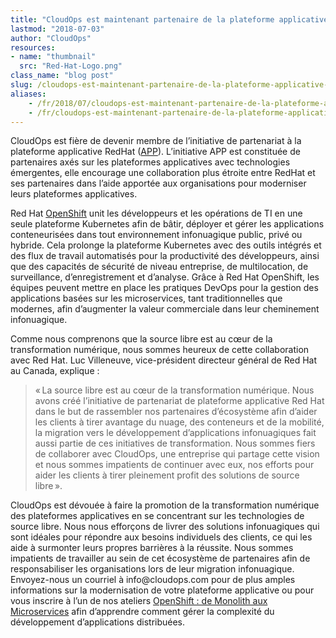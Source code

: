 ```yaml
---
title: "CloudOps est maintenant partenaire de la plateforme applicative RedHat"
lastmod: "2018-07-03"
author: "CloudOps"
resources:
- name: "thumbnail"
  src: "Red-Hat-Logo.png"
class_name: "blog post"
slug: /cloudops-est-maintenant-partenaire-de-la-plateforme-applicative-redhat
aliases:
    - /fr/2018/07/cloudops-est-maintenant-partenaire-de-la-plateforme-applicative-redhat/
    - /fr/cloudops-est-maintenant-partenaire-de-la-plateforme-applicative-redhat
---
```


<p>CloudOps est fière de devenir membre de l’initiative de partenariat à la plateforme applicative RedHat (<a href="https://www.redhat.com/fr/about/press-releases/red-hat-introduces-new-application-platform-partner-initiative" target="_blank">APP</a>). L’initiative APP est constituée de partenaires axés sur les plateformes applicatives avec technologies émergentes, elle encourage une collaboration plus étroite entre RedHat et ses partenaires dans l’aide apportée aux organisations pour moderniser leurs plateformes applicatives.</p>

<p><span style="font-weight: 400;">Red Hat </span><a href="https://www.cloudops.com/2017/07/docker-and-kubernetes-what-is-the-value-of-containerization/"><span style="font-weight: 400;">OpenShift</span></a><span style="font-weight: 400;"> unit les développeurs et les opérations de TI en une seule plateforme Kubernetes afin de bâtir, déployer et gérer les applications conteneurisées dans tout environnement infonuagique public, privé ou hybride. Cela prolonge la plateforme Kubernetes avec des outils intégrés et des flux de travail automatisés pour la productivité des développeurs, ainsi que des capacités de sécurité de niveau entreprise, de multilocation, de surveillance, d’enregistrement et d’analyse. Grâce à Red Hat OpenShift, les équipes peuvent mettre en place les pratiques DevOps pour la gestion des applications basées sur les microservices, tant traditionnelles que modernes, afin d’augmenter la valeur commerciale dans leur cheminement infonuagique.</span></p>

<p><span style="font-weight: 400;">Comme nous comprenons que la source libre est au cœur de la transformation numérique, nous sommes heureux de cette collaboration avec Red Hat. Luc Villeneuve, vice-président directeur général de Red Hat au Canada, explique&nbsp;:</span></p>

<blockquote><p><span style="font-weight: 400;">« La source libre est au cœur de la transformation numérique. Nous avons créé l’initiative de partenariat de plateforme applicative Red Hat dans le but de rassembler nos partenaires d’écosystème afin d’aider les clients à tirer avantage du nuage, des conteneurs et de la mobilité, la migration vers le développement d’applications infonuagiques fait aussi partie de ces initiatives de transformation. Nous sommes fiers de collaborer avec CloudOps, une entreprise qui partage cette vision et nous sommes impatients de continuer avec eux, nos efforts pour aider les clients à tirer pleinement profit des solutions de source libre ».&nbsp;</span></p></blockquote>

<p><span style="font-weight: 400;">CloudOps est dévouée à faire la promotion de la transformation numérique des plateformes applicatives en se concentrant sur les technologies de source libre. Nous nous efforçons de livrer des solutions infonuagiques qui sont idéales pour répondre aux besoins individuels des clients, ce qui les aide à surmonter leurs propres barrières à la réussite. Nous sommes impatients de travailler au sein de cet écosystème de partenaires afin de responsabiliser les organisations lors de leur migration infonuagique. Envoyez-nous un courriel à </span><span style="font-weight: 400;">info@cloudops.com</span> <span style="font-weight: 400;">pour de plus amples informations sur la modernisation de votre plateforme applicative ou pour vous inscrire à l’un de nos ateliers </span><a href="https://www.cloudops.com/monolith-to-micoservices-workshop/"><span style="font-weight: 400;">OpenShift&nbsp;: de Monolith aux Microservices</span></a> <span style="font-weight: 400;">afin d’apprendre comment gérer la complexité du développement d’applications distribuées.</span></p>
